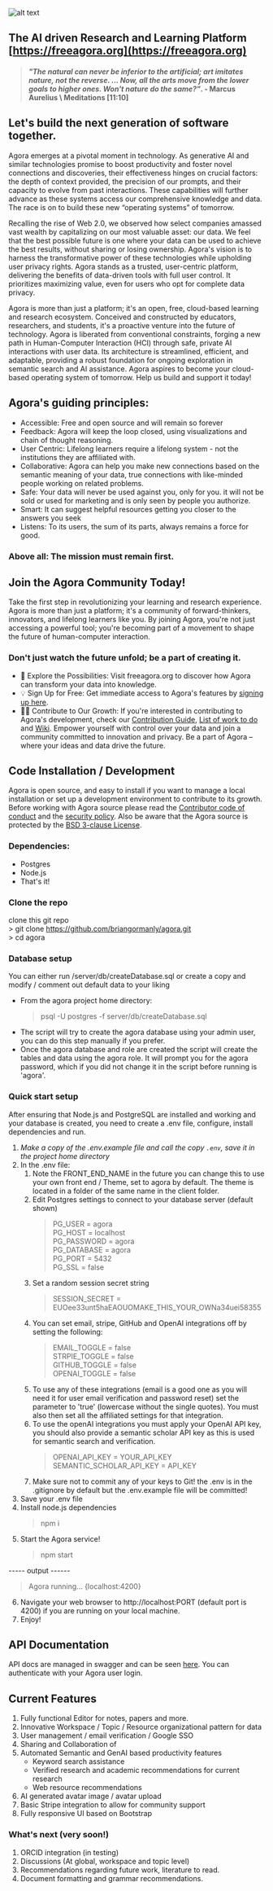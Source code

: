 ![alt text](https://github.com/briangormanly/agora/blob/main/client/agora/public/assets/img/logos/Agora-Logo-1-wText-1080.png?raw=true)
## The AI driven Research and Learning Platform [https://freeagora.org](https://freeagora.org)

> #### *"The natural can never be inferior to the artificial; art imitates nature, not the reverse. ... Now, all the arts move from the lower goals to higher ones. Won't nature do the same?"*. - Marcus Aurelius \ Meditations [11:10]

## Let's build the next generation of software together.
Agora emerges at a pivotal moment in technology. As generative AI and similar technologies promise to boost productivity and foster novel connections and discoveries, their effectiveness hinges on crucial factors: the depth of context provided, the precision of our prompts, and their capacity to evolve from past interactions. These capabilities will further advance as these systems access our comprehensive knowledge and data. The race is on to build these new “operating systems” of tomorrow.

Recalling the rise of Web 2.0, we observed how select companies amassed vast wealth by capitalizing on our most valuable asset: our data. We feel that the best possible future is one where your data can be used to achieve the best results, without sharing or losing ownership. Agora's vision is to harness the transformative power of these technologies while upholding user privacy rights. Agora stands as a trusted, user-centric platform, delivering the benefits of data-driven tools with full user control. It prioritizes maximizing value, even for users who opt for complete data privacy.

Agora is more than just a platform; it's an open, free, cloud-based learning and research ecosystem. Conceived and constructed by educators, researchers, and students, it's a proactive venture into the future of technology. Agora is liberated from conventional constraints, forging a new path in Human-Computer Interaction (HCI) through safe, private AI interactions with user data. Its architecture is streamlined, efficient, and adaptable, providing a robust foundation for ongoing exploration in semantic search and AI assistance. Agora aspires to become your cloud-based operating system of tomorrow. Help us build and support it today!

## Agora's guiding principles:
- Accessible: Free and open source and will remain so forever
- Feedback: Agora will keep the loop closed, using visualizations and chain of thought reasoning.
- User Centric: Lifelong learners require a lifelong system - not the institutions they are affiliated with.
- Collaborative: Agora can help you make new connections based on the semantic meaning of your data, true connections with like-minded people working on related problems.
- Safe: Your data will never be used against you, only for you. it will not be sold or used for marketing and is only seen by people you authorize.
- Smart: It can suggest helpful resources getting you closer to the answers you seek
- Listens: To its users, the sum of its parts, always remains a force for good.
### Above all: The mission must remain first.

## Join the Agora Community Today!

Take the first step in revolutionizing your learning and research experience. Agora is more than just a platform; it's a community of forward-thinkers, innovators, and lifelong learners like you. By joining Agora, you're not just accessing a powerful tool; you're becoming part of a movement to shape the future of human-computer interaction.

### Don't just watch the future unfold; be a part of creating it.
 * 🧭 Explore the Possibilities: Visit freeagora.org to discover how Agora can transform your data into knowledge.
 * 💡 Sign Up for Free: Get immediate access to Agora's features by [signing up here](https://freeagora.org/dashboard).
 * 👩‍💻 Contribute to Our Growth: If you're interested in contributing to Agora's development, check our [Contribution Guide](https://github.com/agorafoundation/agora?tab=coc-ov-file#readme), [List of work to do](https://github.com/agorafoundation/agora/issues) and [Wiki](https://github.com/agorafoundation/agora/wiki).
Empower yourself with control over your data and join a community committed to innovation and privacy. Be a part of Agora – where your ideas and data drive the future.

## Code Installation / Development  
Agora is open source, and easy to install if you want to manage a local installation or set up a development environment to contribute to its growth.
Before working with Agora source please read the [Contributor code of conduct](https://github.com/agorafoundation/agora?tab=coc-ov-file#readme) and the [security policy](https://github.com/agorafoundation/agora?tab=security-ov-file#readme). Also be aware that the Agora source is protected by the [BSD 3-clause License](https://github.com/agorafoundation/agora?tab=BSD-3-Clause-1-ov-file#readme).

### Dependencies:
 * Postgres 
 * Node.js
 * That's it!

### Clone the repo
clone this git repo  
    > git clone https://github.com/briangormanly/agora.git  
    > cd agora 

### Database setup
You can either run /server/db/createDatabase.sql or create a copy and modify / comment out default data to your liking  
* From the agora project home directory:  
    > psql -U postgres -f server/db/createDatabase.sql   
* The script will try to create the agora database using your admin user, you can do this step manually if you prefer.
* Once the agora database and role are created the script will create the tables and data using the agora role. It will prompt you for the agora password, which if you did not change it in the script before running is 'agora'.

### Quick start setup
After ensuring that Node.js and PostgreSQL are installed and working and your database is created, you need to create a .env file, configure, install dependencies and run.  

1. *Make a copy of the .env.example file and call the copy `.env`, save it in the project home directory* 
2. In the .env file: 
    1. Note the FRONT_END_NAME in the future you can change this to use your own front end / Theme, set to agora by default. The theme is located in a folder of the same name in the client folder.
    2. Edit Postgres settings to connect to your database server (default shown)
        > PG_USER = agora  
        > PG_HOST = localhost  
        > PG_PASSWORD = agora  
        > PG_DATABASE = agora  
        > PG_PORT = 5432  
        > PG_SSL = false  
    3. Set a random session secret string 
        > SESSION_SECRET = EUOee33unt5haEAOUOMAKE_THIS_YOUR_OWNa34uei58355
    4. You can set email, stripe, GitHub and OpenAI integrations off by setting the following:
        > EMAIL_TOGGLE = false  
        > STRPIE_TOGGLE = false  
        > GITHUB_TOGGLE = false  
        > OPENAI_TOGGLE = false  
    5. To use any of these integrations (email is a good one as you will need it for user email verification and password reset) set the parameter to 'true' (lowercase without the single quotes). You must also then set all the affiliated settings for that integration.
    6. To use the openAI integrations you must apply your OpenAI API key, you should also provide a semantic scholar API key as this is used for semantic search and verification.  
        > OPENAI_API_KEY = YOUR_API_KEY  
        > SEMANTIC_SCHOLAR_API_KEY = API_KEY  
    7. Make sure not to commit any of your keys to Git! the .env is in the .gitignore by default but the .env.example file will be committed!
3. Save your .env file
4. Install node.js dependencies 
    > npm i  
5. Start the Agora service!  
    > npm start

----- output ------
>
> Agora running... {localhost:4200}  
6. Navigate your web browser to http://localhost:PORT (default port is 4200) if you are running on your local machine.
7. Enjoy!

## API Documentation
API docs are managed in swagger and can be seen [here](https://freeagora.org/api-docs/). You can authenticate with your Agora user login.

## Current Features
1. Fully functional Editor for notes, papers and more.
2. Innovative Workspace / Topic / Resource organizational pattern for data
3. User management / email verification / Google SSO
4. Sharing and Collaboration of 
5. Automated Semantic and GenAI based productivity features
   - Keyword search assistance
   - Verified research and academic recommendations for current research
   - Web resource recommendations   
6. AI generated avatar image / avatar upload
7. Basic Stripe integration to allow for community support
8. Fully responsive UI based on Bootstrap


### What's next (very soon!)
1. ORCID integration (in testing)
2. Discussions (At global, workspace and topic level)
3. Recommendations regarding future work, literature to read.
4. Document formatting and grammar recommendations.
